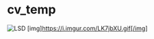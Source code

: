 # cv_temp
![LSD](https://user-images.githubusercontent.com/52823519/224058823-0f5aa0f1-8ed4-417a-b4b7-21868aa1da2f.gif)
[img]https://i.imgur.com/LK7jbXU.gif[/img]
